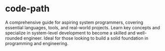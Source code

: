 # code-path
A comprehensive guide for aspiring system programmers, covering essential languages, tools, and real-world projects. Learn key concepts and specialize in system-level development to become a skilled and well-rounded engineer. Ideal for those looking to build a solid foundation in programming and engineering.
